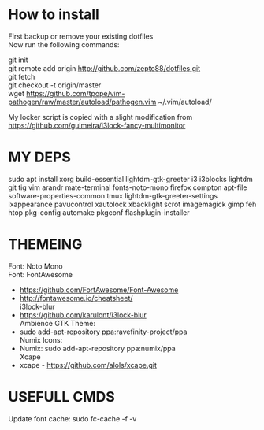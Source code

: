 # How to install
First backup or remove your existing dotfiles<br />
Now run the following commands:<br />

git init<br />
git remote add origin http://github.com/zepto88/dotfiles.git<br />
git fetch<br />
git checkout -t origin/master<br />
wget https://github.com/tpope/vim-pathogen/raw/master/autoload/pathogen.vim ~/.vim/autoload/

My locker script is copied with a slight modification from https://github.com/guimeira/i3lock-fancy-multimonitor<br />

# MY DEPS
sudo apt install xorg build-essential lightdm-gtk-greeter i3 i3blocks lightdm git tig vim arandr mate-terminal fonts-noto-mono firefox compton apt-file software-properties-common tmux lightdm-gtk-greeter-settings lxappearance pavucontrol xautolock xbacklight scrot imagemagick gimp feh htop pkg-config automake pkgconf flashplugin-installer<br />

# THEMEING
Font: Noto Mono<br />
Font: FontAwesome<br />
 - https://github.com/FortAwesome/Font-Awesome<br />
 - http://fontawesome.io/cheatsheet/<br />
i3lock-blur<br /> 
 - https://github.com/karulont/i3lock-blur<br />
Ambience GTK Theme:<br />
 - sudo add-apt-repository ppa:ravefinity-project/ppa<br />
Numix Icons:<br />
 - Numix: sudo add-apt-repository ppa:numix/ppa<br />
Xcape <br />
 - xcape - https://github.com/alols/xcape.git


# USEFULL CMDS
Update font cache: sudo fc-cache -f -v<br />
 
